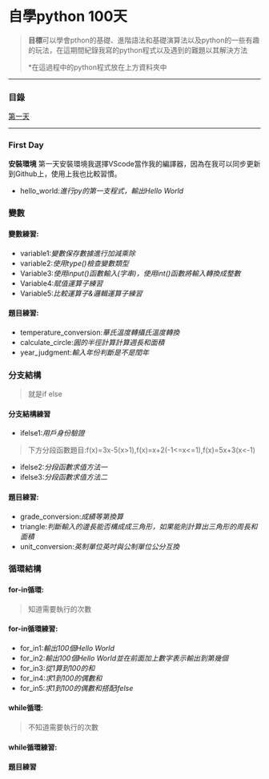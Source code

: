 # 自學python 100天
> **目標**可以學會pthon的基礎、進階語法和基礎演算法以及python的一些有趣的玩法，在這期間紀錄我寫的python程式以及遇到的難題以其解決方法
>
>*在這過程中的python程式放在上方資料夾中
***
### 目錄
[第一天](https://github.com/charlie960906/python-self-study?tab=readme-ov-file#first-day "第一天")
***
### First Day
**安裝環境**
第一天安裝環境我選擇VScode當作我的編譯器，因為在我可以同步更新到Github上，使用上我也比較習慣。
- hello_world:*進行py的第一支程式，輸出Hello World*
### 變數
#### 變數練習:
- variable1:*變數保存數據進行加減乘除*
- variable2:*使用type()檢查變數類型*
- Variable3:*使用input()函數輸入(字串)，使用int()函數將輸入轉換成整數*
- Variable4:*賦值運算子練習*
- Variable5:*比較運算子&邏輯運算子練習*
#### 題目練習:
- temperature_conversion:*華氏溫度轉攝氏溫度轉換*
- calculate_circle:*圓的半徑計算計算週長和面積*
- year_judgment:*輸入年份判斷是不是閏年*
### 分支結構
>就是if else
#### 分支結構練習
- ifelse1:*用戶身份驗證*
>下方分段函數題目:f(x)=3x-5(x>1),f(x)=x+2(-1<=x<=1),f(x)=5x+3(x<-1) 
- ifelse2:*分段函數求值方法一*
- ifelse3:*分段函數求值方法二*
#### 題目練習:
- grade_conversion:*成績等第換算*
- triangle:*判斷輸入的邊長能否構成成三角形，如果能則計算出三角形的周長和面積*
- unit_conversion:*英制單位英吋與公制單位公分互換*
### 循環結構
#### for-in循環:
> 知道需要執行的次數
#### for-in循環練習:
- for_in1:*輸出100個Hello World*
- for_in2:*輸出100個Hello World並在前面加上數字表示輸出到第幾個*
- for_in3:*從1算到100的和*
- for_in4:*求1到100的偶數和*
- for_in5:*求1到100的偶數和搭配ifelse*
#### while循環:
> 不知道需要執行的次數
#### while循環練習:
#### 題目練習
